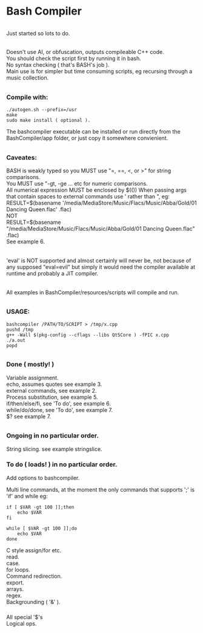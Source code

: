 # Bash Compiler
######
Just started so lots to do.
######
Doesn't use AI, or obfuscation, outputs compileable C++ code.  
You should check the script first by running it in bash.  
No syntax checking ( that's BASH's job ).  
Main use is for simpler but time consuming scripts, eg recursing through a music collection.  
######
### Compile with:
````
./autogen.sh --prefix=/usr
make
sudo make install ( optional ).
````
The bashcompiler executable can be installed or run directly from the BashCompiler/app folder, or just copy it somewhere convienient.  
######
### Caveates:  
BASH is weakly typed so you MUST use "=, ==, <, or >" for string comparisons.  
You MUST use "-gt, -ge ... etc for numeric comparisons.  
All numerical expression MUST be enclosed by $(())  
When passing args that contain spaces to external commands use ' rather than ", eg:  
RESULT=$(basename '/media/MediaStore/Music/Flacs/Music/Abba/Gold/01 Dancing Queen.flac' .flac)  
NOT  
RESULT=$(basename "/media/MediaStore/Music/Flacs/Music/Abba/Gold/01 Dancing Queen.flac" .flac)  
See example 6.  
######
'eval' is NOT supported and almost certainly will never be, not because of any supposed "eval=evil" but simply it would need the compiler available at runtime and probably a JIT compiler.  
######
All examples in BashCompiler/resources/scripts will compile and run.
######
### USAGE:
````
bashcompiler /PATH/TO/SCRIPT > /tmp/x.cpp
pushd /tmp
g++ -Wall $(pkg-config --cflags --libs Qt5Core ) -fPIC x.cpp
./a.out
popd
````
######
### Done ( mostly! )

Variable assignment.  
echo, assumes quotes see example 3.  
external commands, see example 2.  
Process substitution, see example 5.  
if/then/else/fi, see 'To do', see example 6.  
while/do/done, see 'To do', see example 7.  
$? see example 7.  
######

### Ongoing in no particular order. 
String slicing. see example stringslice.  
###

### To do ( loads! ) in no particular order.  

Add options to bashcompiler.  

Multi line commands, at the moment the only commands that supports ';' is 'if' and while eg:
````
if [ $VAR -gt 100 ]];then
	echo $VAR
fi

while [ $VAR -gt 100 ]];do
	echo $VAR
done

````

C style assign/for etc.  
read.  
case.  
for loops.  
Command redirection.  
export.  
arrays.  
regex.  
Backgrounding ( '&' ).  
###
All special '$'s  
Logical ops.  


